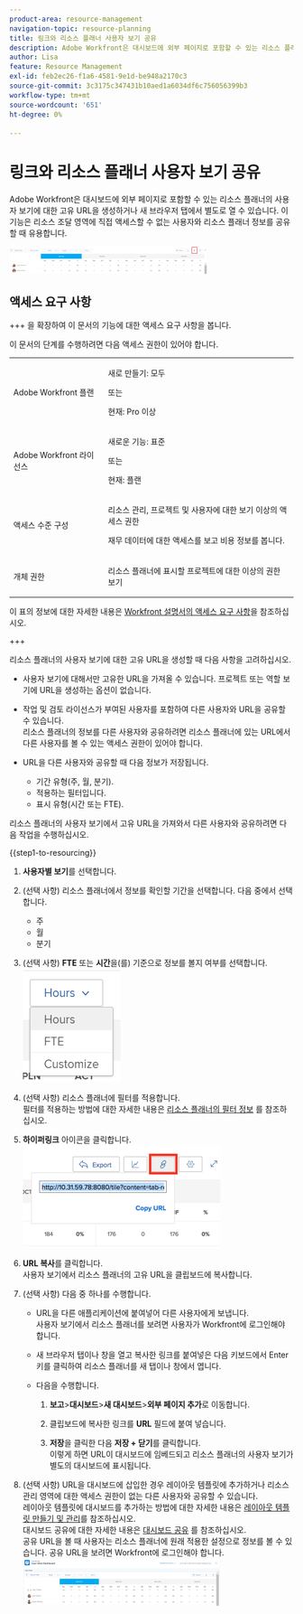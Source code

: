 ```yaml
---
product-area: resource-management
navigation-topic: resource-planning
title: 링크와 리소스 플래너 사용자 보기 공유
description: Adobe Workfront은 대시보드에 외부 페이지로 포함할 수 있는 리소스 플래너의 사용자 보기에 대한 고유 URL을 생성하거나 새 브라우저 탭에서 별도로 열 수 있습니다. 이 기능은 리소스 조달 영역에 직접 액세스할 수 없는 사용자와 리소스 플래너 정보를 공유할 때 유용합니다.
author: Lisa
feature: Resource Management
exl-id: feb2ec26-f1a6-4581-9e1d-be948a2170c3
source-git-commit: 3c3175c347431b10aed1a6034df6c756056399b3
workflow-type: tm+mt
source-wordcount: '651'
ht-degree: 0%

---
```


# 링크와 리소스 플래너 사용자 보기 공유

Adobe Workfront은 대시보드에 외부 페이지로 포함할 수 있는 리소스 플래너의 사용자 보기에 대한 고유 URL을 생성하거나 새 브라우저 탭에서 별도로 열 수 있습니다. 이 기능은 리소스 조달 영역에 직접 액세스할 수 없는 사용자와 리소스 플래너 정보를 공유할 때 유용합니다.

![](assets/rp-user-view-with-link-highlight-350x49.png)

## 액세스 요구 사항

+++ 을 확장하여 이 문서의 기능에 대한 액세스 요구 사항을 봅니다.

이 문서의 단계를 수행하려면 다음 액세스 권한이 있어야 합니다.

<table style="table-layout:auto"> 
 <col> 
 <col> 
 <tbody> 
  <tr> 
   <td role="rowheader">Adobe Workfront 플랜</td> 
    <td><p>새로 만들기: 모두</p>
       <p>또는</p>
       <p>현재: Pro 이상</p> </td> 
  </tr> 
  <tr> 
   <td role="rowheader">Adobe Workfront 라이선스</td> 
   <td><p>새로운 기능: 표준</p>
       <p>또는</p>
       <p>현재: 플랜</p></td> 
  </tr> 
  <tr> 
   <td role="rowheader">액세스 수준 구성</td> 
   <td> <p>리소스 관리, 프로젝트 및 사용자에 대한 보기 이상의 액세스 권한</p> <p>재무 데이터에 대한 액세스를 보고 비용 정보를 봅니다.</p></td> 
  </tr> 
  <tr> 
   <td role="rowheader">개체 권한</td> 
   <td> <p>리소스 플래너에 표시할 프로젝트에 대한 이상의 권한 보기</p></td> 
  </tr> 
 </tbody> 
</table>

이 표의 정보에 대한 자세한 내용은 [Workfront 설명서의 액세스 요구 사항](/help/quicksilver/administration-and-setup/add-users/access-levels-and-object-permissions/access-level-requirements-in-documentation.md)을 참조하십시오.

+++


리소스 플래너의 사용자 보기에 대한 고유 URL을 생성할 때 다음 사항을 고려하십시오.

* 사용자 보기에 대해서만 고유한 URL을 가져올 수 있습니다. 프로젝트 또는 역할 보기에 URL을 생성하는 옵션이 없습니다.
* 작업 및 검토 라이선스가 부여된 사용자를 포함하여 다른 사용자와 URL을 공유할 수 있습니다.\
  리소스 플래너의 정보를 다른 사용자와 공유하려면 리소스 플래너에 있는 URL에서 다른 사용자를 볼 수 있는 액세스 권한이 있어야 합니다.
* URL을 다른 사용자와 공유할 때 다음 정보가 저장됩니다.

   * 기간 유형(주, 월, 분기).
   * 적용하는 필터입니다.
   * 표시 유형(시간 또는 FTE).

리소스 플래너의 사용자 보기에서 고유 URL을 가져와서 다른 사용자와 공유하려면 다음 작업을 수행하십시오.

{{step1-to-resourcing}}

1. **사용자별 보기**&#x200B;를 선택합니다.
1. (선택 사항) 리소스 플래너에서 정보를 확인할 기간을 선택합니다. 다음 중에서 선택합니다.

   * 주
   * 월
   * 분기

1. (선택 사항) **FTE** 또는 **시간**&#x200B;을(를) 기준으로 정보를 볼지 여부를 선택합니다.\
   ![RP_hours_or_fte_in_user_view.png](assets/rp-hours-or-fte-in-user-view.png)

1. (선택 사항) 리소스 플래너에 필터를 적용합니다.\
   필터를 적용하는 방법에 대한 자세한 내용은 [리소스 플래너의 필터 정보](../../resource-mgmt/resource-planning/filter-resource-planner.md) 를 참조하십시오.

1. **하이퍼링크** 아이콘을 클릭합니다.\
   ![RP_Storm_generate_URL_with_copy_URL_link.png](assets/rp-storm-generate-url-with-copy-url-link-350x182.png)

1. **URL 복사**&#x200B;를 클릭합니다.\
   사용자 보기에서 리소스 플래너의 고유 URL을 클립보드에 복사합니다.

1. (선택 사항) 다음 중 하나를 수행합니다.  

   * URL을 다른 애플리케이션에 붙여넣어 다른 사용자에게 보냅니다.\
     사용자 보기에서 리소스 플래너를 보려면 사용자가 Workfront에 로그인해야 합니다.
   * 새 브라우저 탭이나 창을 열고 복사한 링크를 붙여넣은 다음 키보드에서 Enter 키를 클릭하여 리소스 플래너를 새 탭이나 창에서 엽니다.
   * 다음을 수행합니다.

     <!--   
     <MadCap:conditionalText data-mc-conditions="QuicksilverOrClassic.Draft mode">   
     (NOTE:&nbsp;turn this into a numbered list)   
     </MadCap:conditionalText>   
     -->

      1. **보고**>**대시보드**>**새 대시보드**>**외부 페이지 추가**&#x200B;로 이동합니다.

      1. 클립보드에 복사한 링크를 **URL** 필드에 붙여 넣습니다.
      1. **저장**&#x200B;을 클릭한 다음 **저장 + 닫기**&#x200B;를 클릭합니다.\
         이렇게 하면 URL이 대시보드에 임베드되고 리소스 플래너의 사용자 보기가 별도의 대시보드에 표시됩니다.

1. (선택 사항) URL을 대시보드에 삽입한 경우 레이아웃 템플릿에 추가하거나 리소스 관리 영역에 대한 액세스 권한이 없는 다른 사용자와 공유할 수 있습니다.\
   레이아웃 템플릿에 대시보드를 추가하는 방법에 대한 자세한 내용은 [레이아웃 템플릿 만들기 및 관리](../../administration-and-setup/customize-workfront/use-layout-templates/create-and-manage-layout-templates.md)를 참조하십시오.\
   대시보드 공유에 대한 자세한 내용은 [대시보드 공유](../../reports-and-dashboards/dashboards/creating-and-managing-dashboards/share-dashboard.md) 를 참조하십시오.\
   공유 URL을 볼 때 사용자는 리소스 플래너에 원래 적용한 설정으로 정보를 볼 수 있습니다. 공유 URL을 보려면 Workfront에 로그인해야 합니다.\
   ![user_view_dashoard_from_unique_url.png](assets/user-view-dashoard-from-unique-url-350x85.png)
